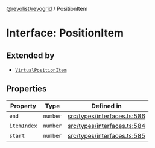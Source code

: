 [@revolist/revogrid](README.md) / PositionItem

# Interface: PositionItem

## Extended by

- [`VirtualPositionItem`](Interface.VirtualPositionItem.md)

## Properties

| Property | Type | Defined in |
| ------ | ------ | ------ |
| `end` | `number` | [src/types/interfaces.ts:586](https://github.com/revolist/revogrid/blob/13653d8ee505d63a363463d1b61354eec56320a1/src/types/interfaces.ts#L586) |
| `itemIndex` | `number` | [src/types/interfaces.ts:584](https://github.com/revolist/revogrid/blob/13653d8ee505d63a363463d1b61354eec56320a1/src/types/interfaces.ts#L584) |
| `start` | `number` | [src/types/interfaces.ts:585](https://github.com/revolist/revogrid/blob/13653d8ee505d63a363463d1b61354eec56320a1/src/types/interfaces.ts#L585) |
